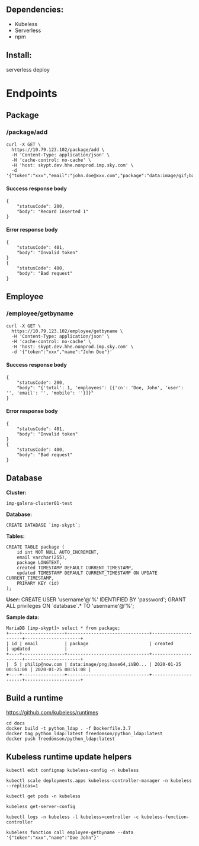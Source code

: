 ## Dependencies:
* Kubeless
* Serverless
* npm

## Install:
serverless deploy

# Endpoints

## Package

### /package/add
```
curl -X GET \
  https://10.79.123.102/package/add \
  -H 'Content-Type: application/json' \
  -H 'cache-control: no-cache' \
  -H 'host: skypt.dev.hhe.nonprod.imp.sky.com' \
  -d '{"token":"xxx","email":"john.doe@xxx.com","package":"data:image/gif;base64,R0lGODlh..."}'
```

#### Success response body
```
{
    "statusCode": 200,
    "body": "Record inserted 1"
}
```

#### Error response body
```
{
    "statusCode": 401,
    "body": "Invalid token"
}
{
    "statusCode": 400,
    "body": "Bad request"
}
```

## Employee

### /employee/getbyname
```
curl -X GET \
  https://10.79.123.102/employee/getbyname \
  -H 'Content-Type: application/json' \
  -H 'cache-control: no-cache' \
  -H 'host: skypt.dev.hhe.nonprod.imp.sky.com' \
  -d '{"token":"xxx","name":"John Doe"}'
```

#### Success response body
```
{
    "statusCode": 200,
    "body": "{'total': 1, 'employees': [{'cn': 'Doe, John', 'user': '', 'email': '', 'mobile': ''}]}"
}
```

#### Error response body
```
{
    "statusCode": 401,
    "body": "Invalid token"
}
{
    "statusCode": 400,
    "body": "Bad request"
}
```

## Database
**Cluster:**
```
imp-galera-cluster01-test
```
**Database:**
```
CREATE DATABASE `imp-skypt`;
```
**Tables:** 
```
CREATE TABLE package (
    id int NOT NULL AUTO_INCREMENT,
    email varchar(255),
    package LONGTEXT,
    created TIMESTAMP DEFAULT CURRENT_TIMESTAMP,
    updated TIMESTAMP DEFAULT CURRENT_TIMESTAMP ON UPDATE CURRENT_TIMESTAMP,
    PRIMARY KEY (id)
);
```
**User:** 
CREATE USER 'username'@'%' IDENTIFIED BY 'password';
GRANT ALL privileges ON \`database\`.* TO 'username'@'%';

**Sample data:**
```
MariaDB [imp-skypt]> select * from package;
+----+----------------+-------------------------------+---------------------+---------------------+
| id | email          | package                       | created             | updated             |
+----+----------------+-------------------------------+---------------------+---------------------+
|  5 | philip@now.com | data:image/png;base64,iVBO... | 2020-01-25 00:51:08 | 2020-01-25 00:51:08 |
+----+----------------+-------------------------------+---------------------+---------------------+
```

## Build a runtime
https://github.com/kubeless/runtimes
```
cd docs
docker build -t python_ldap . -f Dockerfile.3.7
docker tag python_ldap:latest freedomson/python_ldap:latest
docker push freedomson/python_ldap:latest
```

## Kubeless runtime update helpers
```
kubectl edit configmap kubeless-config -n kubeless
```
```
kubectl scale deployments.apps kubeless-controller-manager -n kubeless --replicas=1
```
```
kubectl get pods -n kubeless
```
```
kubeless get-server-config
```
```
kubectl logs -n kubeless -l kubeless=controller -c kubeless-function-controller
```
```
kubeless function call employee-getbyname --data '{"token":"xxx","name":"Doe John"}'
```
